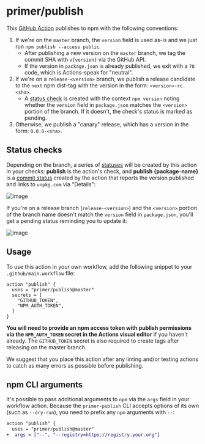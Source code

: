 # primer/publish

This [GitHub Action][github actions] publishes to npm with the following conventions:

1. If we're on the `master` branch, the `version` field is used as-is and we just run `npm publish --access public`.
    * After publishing a new version on the `master` branch, we tag the commit SHA with `v{version}` via the GitHub API.
    * If the version in `package.json` is already published, we exit with a `78` code, which is Actions-speak for "neutral".
1. If we're on a `release-<version>` branch, we publish a release candidate to the `next` npm dist-tag with the version in the form: `<version>-rc.<sha>`.
    * A [status check][status checks] is created with the context `npm version` noting whether the `version` field in `package.json` matches the `<version>` portion of the branch. If it doesn't, the check's status is marked as pending.
1. Otherwise, we publish a "canary" release, which has a version in the form: `0.0.0-<sha>`.

## Status checks
Depending on the branch, a series of [statuses][status checks] will be created by this action in your checks: **publish** is the action's check, and **publish {package-name}** is a [commit status] created by the action that reports the version published and links to `unpkg.com` via "Details":

![image](https://user-images.githubusercontent.com/113896/52375286-23368980-2a14-11e9-8974-062a3e45a846.png)

If you're on a release branch (`release-<version>`) and the `<version>` portion of the branch name doesn't match the `version` field in `package.json`, you'll get a pending status reminding you to update it:

![image](https://user-images.githubusercontent.com/113896/52388530-b63ae800-2a43-11e9-92ef-14ec9459c109.png)


## Usage
To use this action in your own workflow, add the following snippet to your `.github/main.workflow` file:

```hcl
action "publish" {
  uses = "primer/publish@master"
  secrets = [
    "GITHUB_TOKEN",
    "NPM_AUTH_TOKEN",
  ]
}
```

**You will need to provide an npm access token with publish permissions via the `NPM_AUTH_TOKEN` secret in the Actions visual editor** if you haven't already. The `GITHUB_TOKEN` secret is also required to create tags after releasing on the master branch.

We suggest that you place this action after any linting and/or testing actions to catch as many errors as possible before publishing.

## npm CLI arguments
It's possible to pass additional arguments to `npm` via the `args` field in your workflow action. Because the `primer-publish` CLI accepts options of its own (such as `--dry-run`), you need to prefix any `npm` arguments with `--`:

```diff
action "publish" {
  uses = "primer/publish@master"
+  args = ["--", "--registry=https://registry.your.org"]
```

[github actions]: https://github.com/features/actions
[commit status]: https://developer.github.com/v3/repos/statuses/
[status checks]: https://help.github.com/articles/about-status-checks/
